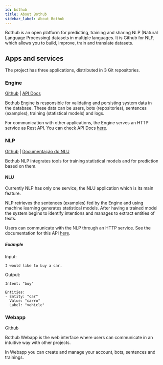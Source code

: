 ```yaml
---
id: bothub
title: About Bothub
sidebar_label: About Bothub
---
```


Bothub is an open platform for predicting, training and sharing NLP (Natural Language Processing) datasets in multiple languages. It is Github for NLP, which allows you to build, improve, train and translate datasets.

## Apps and services

The project has three applications, distributed in 3 Git repositories.

### Engine

[Github](https://github.com/Ilhasoft/bothub-engine) | [API Docs](/docs/en/api)

Bothub Engine is responsible for validating and persisting system data in the database. These data can be users, bots (repositories), sentences (examples), training (statistical models) and logs.

For communication with other applications, the Engine serves an HTTP service as Rest API. You can check API Docs [here](/docs/en/api).

### NLP

[Github](https://github.com/Ilhasoft/bothub-nlp) | [Documentação do NLU](/docs/en/nlu)

Bothub NLP integrates tools for training statistical models and for prediction based on them.

#### NLU

Currently NLP has only one service, the NLU application which is its main feature.

NLP retrieves the sentences (examples) fed by the Engine and using machine learning generates statistical models. After having a trained model the system begins to identify intentions and manages to extract entities of texts.

Users can communicate with the NLP through an HTTP service. See the documentation for this API  [here](/docs/en/nlu).

##### Example

Input:
```
I would like to buy a car.
```

Output:
```
Intent: "buy"

Entities:
- Entity: "car"
  Value: "carro"
  Label: "vehicle"
```

### Webapp

[Github](https://github.com/Ilhasoft/bothub-webapp)

Bothub Webapp is the web interface where users can communicate in an intuitive way with other projects.

In Webapp you can create and manage your account, bots, sentences and trainings.